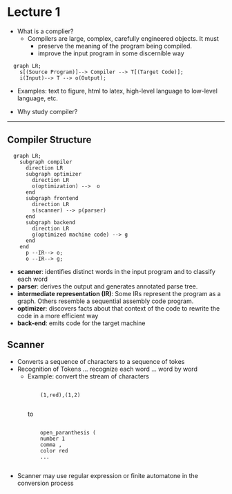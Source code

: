 # Lecture 1

- What is a complier?
  - Compilers are large, complex, carefully engineered objects. It must
    - preserve the meaning of the program being compiled.
    - improve the input program in some discernible way

```mermaid
  graph LR;
    s[(Source Program)]--> Compiler --> T[(Target Code)];
    i(Input)--> T --> o(Output);
```

- Examples: text to figure, html to latex, high-level language to low-level language, etc.

- Why study compiler?

---

## Compiler Structure

```mermaid
  graph LR;
    subgraph compiler
      direction LR
      subgraph optimizer
        direction LR
        o(optimization) -->  o
      end
      subgraph frontend
        direction LR
        s(scanner) --> p(parser)
      end
      subgraph backend
        direction LR
        g(optimized machine code) --> g
      end
    end
      p --IR--> o;
      o --IR--> g;
```

- **scanner**: identifies distinct words in the input program and to classify each word
- **parser**: derives the output and generates annotated parse tree.
- **intermediate representation (IR)**: Some IRs represent the program as a graph. Others resemble a sequential assembly code program.
- **optimizer**: discovers facts about that context of the code to rewrite the code in a more efficient way
- **back-end**: emits code for the target machine


## Scanner
- Converts a sequence of characters to a sequence of tokes
- Recognition of Tokens ... recognize each word ... word by word  
  - Example:
    convert the stream of characters
    <section>
      <pre><code data-trim data-noescape>
        (1,red),(1,2)
      </code></pre>
    </section>
    to
    <section>
      <pre><code data-trim data-noescape>
        open_paranthesis (
        number 1 
        comma , 
        color red
        ...
      </code></pre>
    </section>
- Scanner may use regular expression or finite automatone in the conversion process
